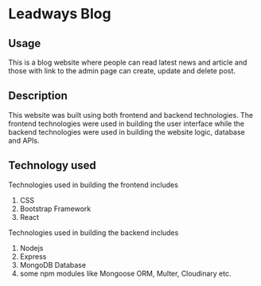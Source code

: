 #  Leadways Blog

## Usage
This is a blog website where people can read latest news and article and those with link to the admin page can create, update and delete post.

## Description

This website was built using both frontend and backend technologies. The frontend technologies were used in building the user interface while the backend technologies were used in building the website logic, database and APIs.

## Technology used

Technologies used in building the frontend includes
1. CSS
2. Bootstrap Framework
3. React

Technologies used in building the backend includes
1. Nodejs
2. Express
3. MongoDB Database
4. some npm modules like Mongoose ORM, Multer, Cloudinary etc.   
   
<!-- The hosted(live) website can be viewed on **[https://leadways.com](https://leadways.com)**. -->